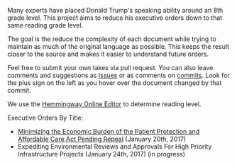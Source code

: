 Many experts have placed Donald Trump's speaking ability around an 8th grade level. This project aims to reduce his executive orders down to that same reading grade level.

The goal is the reduce the complexity of each document while trying to maintain as much of the original language as possible. This keeps the result closer to the source and makes it easier to understand future orders.

Feel free to submit your own takes via pull request. You can also leave comments and suggestions as [Issues](https://github.com/crhallberg/eighth-grade-executive-orders/issues) or as comments on [commits](https://github.com/crhallberg/eighth-grade-executive-orders/commits/master). Look for the plus sign on the left as you hover over the document changed by that commit.

We use the [Hemmingway Online Editor](http://beta.hemingwayapp.com/) to determine reading level.

Executive Orders By Title:
 - [Minimizing the Economic Burden of the Patient Protection and Affordable Care Act Pending Repeal](https://github.com/crhallberg/eighth-grade-executive-orders/blob/master/2017-01-20.md) (January 20th, 2017)
 - Expediting Environmental Reviews and Approvals For High Priority Infrastructure Projects (January 24th, 2017) (in progress)
